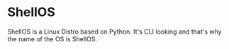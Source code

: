 # ShellOS
ShellOS is a Linux Distro based on Python. It's CLI looking and that's why the name of the OS is ShellOS.
